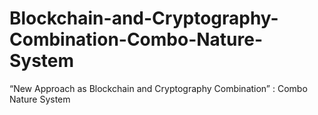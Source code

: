 # Blockchain-and-Cryptography-Combination-Combo-Nature-System
“New Approach as Blockchain and Cryptography Combination” : Combo Nature System
